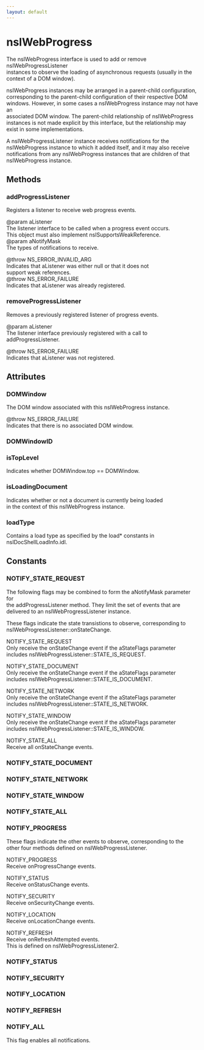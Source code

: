 ```yaml
---
layout: default
---
```


# nsIWebProgress #
  
The nsIWebProgress interface is used to add or remove nsIWebProgressListener  
instances to observe the loading of asynchronous requests (usually in the  
context of a DOM window).  
  
nsIWebProgress instances may be arranged in a parent-child configuration,  
corresponding to the parent-child configuration of their respective DOM  
windows.  However, in some cases a nsIWebProgress instance may not have an  
associated DOM window.  The parent-child relationship of nsIWebProgress  
instances is not made explicit by this interface, but the relationship may  
exist in some implementations.  
  
A nsIWebProgressListener instance receives notifications for the  
nsIWebProgress instance to which it added itself, and it may also receive  
notifications from any nsIWebProgress instances that are children of that  
nsIWebProgress instance.  
  

## Methods ##

### addProgressListener ###
  
Registers a listener to receive web progress events.  
  
@param aListener  
       The listener interface to be called when a progress event occurs.  
       This object must also implement nsISupportsWeakReference.  
@param aNotifyMask  
       The types of notifications to receive.  
  
@throw NS_ERROR_INVALID_ARG  
       Indicates that aListener was either null or that it does not  
       support weak references.  
@throw NS_ERROR_FAILURE  
       Indicates that aListener was already registered.  
  

### removeProgressListener ###
  
Removes a previously registered listener of progress events.  
  
@param aListener  
       The listener interface previously registered with a call to  
       addProgressListener.  
  
@throw NS_ERROR_FAILURE  
       Indicates that aListener was not registered.  
  

## Attributes ##

### DOMWindow ###
  
The DOM window associated with this nsIWebProgress instance.  
  
@throw NS_ERROR_FAILURE  
       Indicates that there is no associated DOM window.  
  

### DOMWindowID ###

### isTopLevel ###
  
Indicates whether DOMWindow.top == DOMWindow.  
  

### isLoadingDocument ###
  
Indicates whether or not a document is currently being loaded  
in the context of this nsIWebProgress instance.  
  

### loadType ###
  
Contains a load type as specified by the load* constants in  
nsIDocShellLoadInfo.idl.  
  

## Constants ##

### NOTIFY_STATE_REQUEST ###
  
The following flags may be combined to form the aNotifyMask parameter for  
the addProgressListener method.  They limit the set of events that are  
delivered to an nsIWebProgressListener instance.  
  
  
These flags indicate the state transistions to observe, corresponding to  
nsIWebProgressListener::onStateChange.  
  
NOTIFY_STATE_REQUEST  
  Only receive the onStateChange event if the aStateFlags parameter  
  includes nsIWebProgressListener::STATE_IS_REQUEST.  
  
NOTIFY_STATE_DOCUMENT  
  Only receive the onStateChange event if the aStateFlags parameter  
  includes nsIWebProgressListener::STATE_IS_DOCUMENT.  
  
NOTIFY_STATE_NETWORK  
  Only receive the onStateChange event if the aStateFlags parameter  
  includes nsIWebProgressListener::STATE_IS_NETWORK.  
  
NOTIFY_STATE_WINDOW  
  Only receive the onStateChange event if the aStateFlags parameter  
  includes nsIWebProgressListener::STATE_IS_WINDOW.  
  
NOTIFY_STATE_ALL  
  Receive all onStateChange events.  
  

### NOTIFY_STATE_DOCUMENT ###

### NOTIFY_STATE_NETWORK ###

### NOTIFY_STATE_WINDOW ###

### NOTIFY_STATE_ALL ###

### NOTIFY_PROGRESS ###
  
These flags indicate the other events to observe, corresponding to the  
other four methods defined on nsIWebProgressListener.  
  
NOTIFY_PROGRESS  
  Receive onProgressChange events.  
  
NOTIFY_STATUS  
  Receive onStatusChange events.  
  
NOTIFY_SECURITY  
  Receive onSecurityChange events.  
  
NOTIFY_LOCATION  
  Receive onLocationChange events.  
  
NOTIFY_REFRESH  
  Receive onRefreshAttempted events.  
  This is defined on nsIWebProgressListener2.  
  

### NOTIFY_STATUS ###

### NOTIFY_SECURITY ###

### NOTIFY_LOCATION ###

### NOTIFY_REFRESH ###

### NOTIFY_ALL ###
  
This flag enables all notifications.  
  
